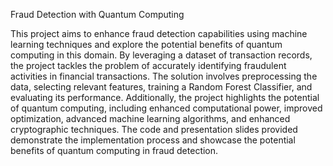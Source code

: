 Fraud Detection with Quantum Computing


This project aims to enhance fraud detection capabilities using machine learning techniques and explore the potential benefits of quantum computing in this domain. By leveraging a dataset of transaction records, the project tackles the problem of accurately identifying fraudulent activities in financial transactions. The solution involves preprocessing the data, selecting relevant features, training a Random Forest Classifier, and evaluating its performance. Additionally, the project highlights the potential of quantum computing, including enhanced computational power, improved optimization, advanced machine learning algorithms, and enhanced cryptographic techniques. The code and presentation slides provided demonstrate the implementation process and showcase the potential benefits of quantum computing in fraud detection.

